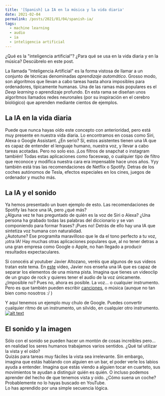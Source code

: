 ```yaml
---
title: '[Spanish] La IA en la música y la vida diaria'
date: 2021-02-04
permalink: /posts/2021/01/04/spanish-ia/
tags:
  - machine learning
  - audio
  - ia
  - inteligencia artificial
---  
```

¿Qué es la "inteligencia artificial"? ¿Para qué se usa en la vida diaria y en la música? Descúbrelo en este post.  

La llamada "Inteligencia Artificial" es la forma vistosa de llamar a un conjunto de técnicas denominadas *aprendizaje automático*. Grosso modo, son algorítmos 
 que llevan a cabo tareas hasta ahora imposibles para ordenadores, típicamente humanas. Una de las ramas más populares es el *Deep learning* o aprendizaje profundo.
 En esta rama se diseñan unos algorítmos llamados redes neuronales (por su inspiración en el cerebro biológico) que aprenden mediante cientos de ejemplos.
 
 ## La IA en la vida diaria  
 Puede que nunca hayas oído este concepto con anterioridad, pero está muy presente en nuestra vida diaria. Lo encontramos en cosas como
 Siri, Alexa o Google Assistant. ¿En serio? Sí, estos asistentes tienen una IA que es capaz de entender el lenguaje humano, nuestra voz, y llevar a cabo tareas acotadas. 
 Pero no solo eso. ¡Los filtros de snapchat o instagram también! Todas estas aplicaciones como faceswap, o cualquier tipo de filtro que reconoce y modifica nuestra cara era 
 impensable hace unos años. Yyy también está tras las recomendaciones de Netflix o Spotify. Detras de los coches autónomos de Tesla, efectos especiales en los cines, 
 juegos de ordenador y mucho más.  
 
 ## La IA y el sonido  
 Ya hemos presentado un buen ejemplo de esto. Las recomendaciones de Spotify las hace una IA, pero ¿qué más?  
 ¿Alguna vez te has preguntado de quién es la voz de Siri o Alexa?
 ¿Una persona ha grabado todas las palabras del diccionario y se van componiendo para formar frases? ¡Pues no! Detrás de ello hay una IA que sintetiza voz humana con naturalidad.  
 ¿Autotune? Ese programita maravilloso que le da el tono perfecto a tu voz, ¡otra IA! Hay muchas otras aplicaciones populares que, al no tener detras a una gran empresa como 
 Google o Apple, no han llegado a producir resultados expectaculares.  
 
 Si conocéis al youtuber Javier Altozano, veréis que algunos de sus videos tratan este tema. En [este](https://www.youtube.com/watch?v=4_l31Vucrmo) video, Javier nos enseña una IA
 que es capaz de separar los elementos de una misma pista. Imagina que tienes un videoclip de un grupo de rock y quieres tener el audio de la voz únicamente. ¿Imposible no? 
 Pues no, ahora es posible. La voz... o cualquier instrumento. Pero es que también pueden escribir [canciones](https://www.youtube.com/watch?v=uMrTyUAu8l8), o música (aunque no tan bien como nosotros :/ )  
 
 Y aquí tenemos un ejemplo muy chulo de Google. Puedes convertir cualquier ritmo de un instrumento, un silvido, en cualquier otro instrumento.  
 [![alt text](https://cdn.havecamerawilltravel.com/photographer/files/2020/01/youtube-logo-new-1068x510.jpg)]( https://youtu.be/bXBliLjImio?t=21 "Google AI")  
 
 ## El sonido y la imagen  
 Sólo con el sonido se pueden hacer un montón de cosas increibles pero... en realidad los seres humanos trabajamos varios sentidos. ¿Qué tal utilizar la vista y el oído?  
 Quizás para tareas muy fáciles la vista sea irrelevante. Sin embargo, imagina que estás hablando con alguien en un bar, el poder verle los labios ayuda a entender. Imagina que estás
 viendo a alguien tocar en cuarteto, sus movimientos te ayudan a distinguir quién es quién. O incluso podemos aprender del hecho de que tenemos vista y oído. ¿Cómo suena un coche? Probablemente no lo hayas buscado en YouTube.  
 Lo has aprendido por una simple secuencia lógica. 

 
 
